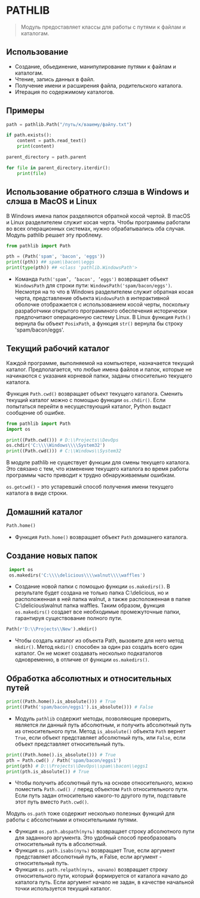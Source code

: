 # PATHLIB

> Модуль предоставляет классы для работы с путями к файлам и каталогам.

## Использование

- Создание, обьединение, манипулирование путями к файлам и каталогам.
- Чтение, запись данных в файл.
- Получение имени и расширения файла, родительского каталога.
- Итерация по содержимому каталогов.

## Примеры

```python
path = pathlib.Path("/путь/к/вашему/файлу.txt")

if path.exists():
    content = path.read_text()
    print(content)

parent_directory = path.parent

for file in parent_directory.iterdir():
    print(file)
```

## Использование обратного слэша в Windows и слэша в MacOS и Linux

В Windows имена папок разделяются обратной косой чертой. В macOS и Linux разделителем служит косая черта. Чтобы программы работали во всех операционных системах, нужно обрабатывались оба случая. Модуль pathlib решает эту проблему.

```python
from pathlib import Path

pth = (Path('spam', 'bacon', 'eggs'))
print((pth)) ## spam\\bacon\\eggs
print(type(pth)) ## <class 'pathlib.WindowsPath'>
```
- Команда `Path('spam’, ’bacon', ’eggs')` возвращает объект `WindowsPath` для строки пути: `WindowsPath('spam/bacon/eggs')`. Несмотря на то что в Windows разделителем служит обратная косая черта, представление объекта `WindowsPath` в интерактивной оболочке отображается с использованием косой черты, поскольку разработчики открытого программного обеспечения исторически предпочитают операционную систему Linux. В Linux функция `Path()` вернула бы объект `PosixPath`, а функция `str()` вернула бы строку 'spam/bacon/eggs'.

## Текущий рабочий каталог

Каждой программе, выполняемой на компьютере, назначается текущий каталог. Предполагается, что любые имена файлов и папок, которые не начинаются с указания корневой папки, заданы относительно текущего каталога.

Функция `Path.cwd()` возвращает объект текущего каталога. Сменить текущий каталог можно с помощью функции `os.chdir()`. Если попытаться перейти в несуществующий каталог, Python выдаст сообщение об ошибке.

```python
from pathlib import Path
import os

print((Path.cwd())) # D:\\Projects\\DevOps
os.chdir('C:\\\\Windows\\\\System32')
print((Path.cwd())) # C:\\Windows\\System32
```

В модуле pathlib не существует функции для смены текущего каталога. Это связано с тем, что изменение текущего каталога во время работы программы часто приводит к трудно обнаруживаемым ошибкам.

`os.getcwd()` - это устаревший способ получения имени текущего каталога в виде строки.

## Домашний каталог

```python
Path.home()
```
- Функция `Path.home()` возвращает объект `Path` домашнего каталога.

## Создание новых папок

```python
 import os
 os.makedirs('C:\\\\delicious\\\\walnut\\\\waffles')
```
- Создание новой папки с помощью функции `os.makedirs()`. В результате будет создана не только папка C:\delicious, но и расположенная в ней папка walnut, а также расположенная в папке C:\delicious\walnut папка waffles. Таким образом, функция `os.makedirs()` создает все необходимые промежуточные папки, гарантируя существование полного пути.

```python
Path(r'D:\\Projects\\New').mkdir()
```
- Чтобы создать каталог из объекта Path, вызовите для него метод `mkdir()`. Метод `mkdir()` способен за один раз создать всего один каталог. Он не может создавать несколько подкаталогов одновременно, в отличие от функции `os.makedirs()`.

## Обработка абсолютных и относительных путей

```python
print((Path.home().is_absolute())) # True
print((Path('spam/bacon/eggs1').is_absolute())) # False
```
- Модуль `pathlib` содержит методы, позволяющие проверить, является ли данный путь абсолютным, и получить абсолютный путь из относительного пути. Метод `is_absolute()` объекта `Path` вернет `True`, если объект представляет абсолютный путь, или `False`, если объект представляет относительный путь.

```python
print((Path.home().is_absolute())) # True
pth = Path.cwd() / Path('spam/bacon/eggs1') 
print(pth) # D:\\Projects\\DevOps\\spam\\bacon\\eggs1
print(pth.is_absolute()) # True
```
- Чтобы получить абсолютный путь на основе относительного, можно поместить `Path.cwd() /` перед объектом `Path` относительного пути. Если путь задан относительно какого-то другого пути, подставьте этот путь вместо `Path.cwd()`.

Модуль `os.path` тоже содержит несколько полезных функций для работы с абсолютными и относительными путями.
- Функция `os.path.abspath(путь)` возвращает строку абсолютного пути для заданного аргумента. Это удобный способ преобразовать относительный путь в абсолютный.
- Функция `os.path.isabs(путь)` возвращает True, если аргумент представляет абсолютный путь, и False, если аргумент - относительный путь.
- Функция `os.path.relpath(путь, начало)` возвращает строку относительного пути, который формируется от каталога начало до каталога путь. Если аргумент начало не задан, в качестве начальной точки используется текущий каталог.

